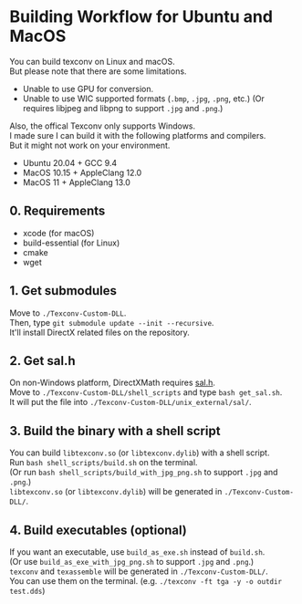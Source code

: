 # Building Workflow for Ubuntu and MacOS

You can build texconv on Linux and macOS.  
But please note that there are some limitations.  

-   Unable to use GPU for conversion.
-   Unable to use WIC supported formats (`.bmp`, `.jpg`, `.png`, etc.)
    (Or requires libjpeg and libpng to support `.jpg` and `.png`.)

Also, the offical Texconv only supports Windows.  
I made sure I can build it with the following platforms and compilers.  
But it might not work on your environment.  

-   Ubuntu 20.04 + GCC 9.4
-   MacOS 10.15 + AppleClang 12.0
-   MacOS 11 + AppleClang 13.0

## 0. Requirements

- xcode (for macOS)
- build-essential (for Linux)
- cmake
- wget

## 1. Get submodules

Move to `./Texconv-Custom-DLL`.  
Then, type `git submodule update --init --recursive`.  
It'll install DirectX related files on the repository.

## 2. Get sal.h

On non-Windows platform, DirectXMath requires [sal.h](https://github.com/dotnet/corert/blob/master/src/Native/inc/unix/sal.h).  
Move to `./Texconv-Custom-DLL/shell_scripts` and type `bash get_sal.sh`.  
It will put the file into `./Texconv-Custom-DLL/unix_external/sal/`.  

## 3. Build the binary with a shell script

You can build `libtexconv.so` (or `libtexconv.dylib`) with a shell script.  
Run `bash shell_scripts/build.sh` on the terminal.  
(Or run `bash shell_scripts/build_with_jpg_png.sh` to support `.jpg` and `.png`.)  
`libtexconv.so` (or `libtexconv.dylib`) will be generated in `./Texconv-Custom-DLL/`.  

## 4. Build executables (optional)

If you want an executable, use `build_as_exe.sh` instead of `build.sh`.  
(Or use `build_as_exe_with_jpg_png.sh` to support `.jpg` and `.png`.)  
`texconv` and `texassemble` will be generated in `./Texconv-Custom-DLL/`.  
You can use them on the terminal. (e.g. `./texconv -ft tga -y -o outdir test.dds`)  
